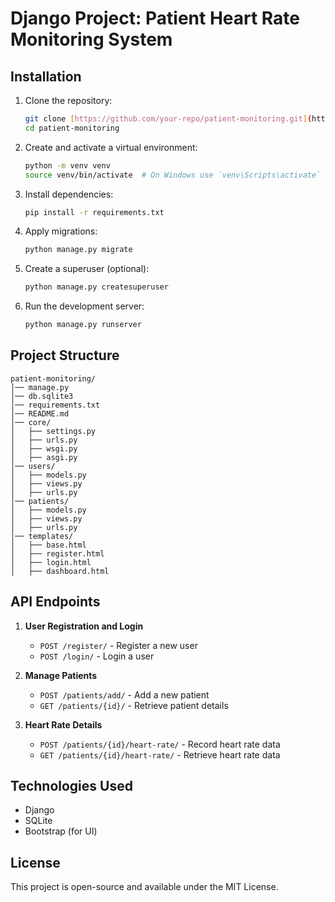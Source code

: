 # Django Project: Patient Heart Rate Monitoring System

## Installation
1. Clone the repository:
   ```sh
   git clone [https://github.com/your-repo/patient-monitoring.git](https://github.com/Aradhyshetty/janitri/)
   cd patient-monitoring
   ```
2. Create and activate a virtual environment:
   ```sh
   python -m venv venv
   source venv/bin/activate  # On Windows use `venv\Scripts\activate`
   ```
3. Install dependencies:
   ```sh
   pip install -r requirements.txt
   ```
4. Apply migrations:
   ```sh
   python manage.py migrate
   ```
5. Create a superuser (optional):
   ```sh
   python manage.py createsuperuser
   ```
6. Run the development server:
   ```sh
   python manage.py runserver
   ```

## Project Structure
```
patient-monitoring/
│── manage.py
│── db.sqlite3
│── requirements.txt
│── README.md
│── core/
│   ├── settings.py
│   ├── urls.py
│   ├── wsgi.py
│   ├── asgi.py
│── users/
│   ├── models.py
│   ├── views.py
│   ├── urls.py
│── patients/
│   ├── models.py
│   ├── views.py
│   ├── urls.py
│── templates/
│   ├── base.html
│   ├── register.html
│   ├── login.html
│   ├── dashboard.html
```

## API Endpoints
1. **User Registration and Login**
   - `POST /register/` - Register a new user
   - `POST /login/` - Login a user

2. **Manage Patients**
   - `POST /patients/add/` - Add a new patient
   - `GET /patients/{id}/` - Retrieve patient details

3. **Heart Rate Details**
   - `POST /patients/{id}/heart-rate/` - Record heart rate data
   - `GET /patients/{id}/heart-rate/` - Retrieve heart rate data

## Technologies Used
- Django
- SQLite
- Bootstrap (for UI)

## License
This project is open-source and available under the MIT License.
